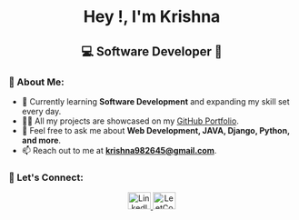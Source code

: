 <h1 align="center">Hey !, I'm Krishna</h1>
<h2 align="center">💻 Software Developer 🚀</h2>

### 🌟 About Me:
- 🌱 Currently learning **Software Development** and expanding my skill set every day.
- 👨‍💻 All my projects are showcased on my [GitHub Portfolio](https://github.com/krishna982645).
- 💬 Feel free to ask me about **Web Development, JAVA, Django, Python, and more**.
- 📫 Reach out to me at **krishna982645@gmail.com**.

### 🤝 Let's Connect:
<div align="center">
  <a href="https://www.linkedin.com/in/krishna-sen-76529b343/" target="_blank">
    <img src="https://raw.githubusercontent.com/rahuldkjain/github-profile-readme-generator/master/src/images/icons/Social/linked-in-alt.svg" alt="LinkedIn" height="30" width="40"/>
  </a>
  <a href="https://leetcode.com/u/krishna982645/" target="_blank">
    <img src="https://raw.githubusercontent.com/rahuldkjain/github-profile-readme-generator/master/src/images/icons/Social/leet-code.svg" alt="LeetCode" height="30" width="40"/>
  </a>
</div>

